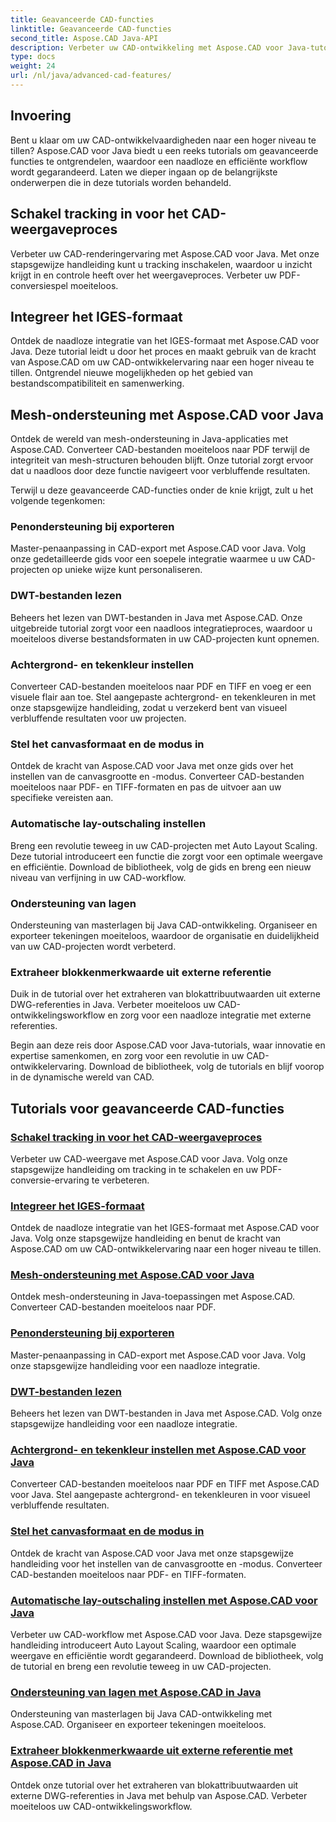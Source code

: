 ```yaml
---
title: Geavanceerde CAD-functies
linktitle: Geavanceerde CAD-functies
second_title: Aspose.CAD Java-API
description: Verbeter uw CAD-ontwikkeling met Aspose.CAD voor Java-tutorials. Leer hoe u tracking kunt inschakelen, het IGES-formaat kunt integreren, mesh-ondersteuning kunt beheersen, de penexport kunt aanpassen, DWT-bestanden kunt lezen en meer.
type: docs
weight: 24
url: /nl/java/advanced-cad-features/
---
```


## Invoering

Bent u klaar om uw CAD-ontwikkelvaardigheden naar een hoger niveau te tillen? Aspose.CAD voor Java biedt u een reeks tutorials om geavanceerde functies te ontgrendelen, waardoor een naadloze en efficiënte workflow wordt gegarandeerd. Laten we dieper ingaan op de belangrijkste onderwerpen die in deze tutorials worden behandeld.

## Schakel tracking in voor het CAD-weergaveproces
Verbeter uw CAD-renderingervaring met Aspose.CAD voor Java. Met onze stapsgewijze handleiding kunt u tracking inschakelen, waardoor u inzicht krijgt in en controle heeft over het weergaveproces. Verbeter uw PDF-conversiespel moeiteloos.

## Integreer het IGES-formaat
Ontdek de naadloze integratie van het IGES-formaat met Aspose.CAD voor Java. Deze tutorial leidt u door het proces en maakt gebruik van de kracht van Aspose.CAD om uw CAD-ontwikkelervaring naar een hoger niveau te tillen. Ontgrendel nieuwe mogelijkheden op het gebied van bestandscompatibiliteit en samenwerking.

## Mesh-ondersteuning met Aspose.CAD voor Java
Ontdek de wereld van mesh-ondersteuning in Java-applicaties met Aspose.CAD. Converteer CAD-bestanden moeiteloos naar PDF terwijl de integriteit van mesh-structuren behouden blijft. Onze tutorial zorgt ervoor dat u naadloos door deze functie navigeert voor verbluffende resultaten.

Terwijl u deze geavanceerde CAD-functies onder de knie krijgt, zult u het volgende tegenkomen:

### Penondersteuning bij exporteren
Master-penaanpassing in CAD-export met Aspose.CAD voor Java. Volg onze gedetailleerde gids voor een soepele integratie waarmee u uw CAD-projecten op unieke wijze kunt personaliseren.

### DWT-bestanden lezen
Beheers het lezen van DWT-bestanden in Java met Aspose.CAD. Onze uitgebreide tutorial zorgt voor een naadloos integratieproces, waardoor u moeiteloos diverse bestandsformaten in uw CAD-projecten kunt opnemen.

### Achtergrond- en tekenkleur instellen
Converteer CAD-bestanden moeiteloos naar PDF en TIFF en voeg er een visuele flair aan toe. Stel aangepaste achtergrond- en tekenkleuren in met onze stapsgewijze handleiding, zodat u verzekerd bent van visueel verbluffende resultaten voor uw projecten.

### Stel het canvasformaat en de modus in
Ontdek de kracht van Aspose.CAD voor Java met onze gids over het instellen van de canvasgrootte en -modus. Converteer CAD-bestanden moeiteloos naar PDF- en TIFF-formaten en pas de uitvoer aan uw specifieke vereisten aan.

### Automatische lay-outschaling instellen
Breng een revolutie teweeg in uw CAD-projecten met Auto Layout Scaling. Deze tutorial introduceert een functie die zorgt voor een optimale weergave en efficiëntie. Download de bibliotheek, volg de gids en breng een nieuw niveau van verfijning in uw CAD-workflow.

### Ondersteuning van lagen
Ondersteuning van masterlagen bij Java CAD-ontwikkeling. Organiseer en exporteer tekeningen moeiteloos, waardoor de organisatie en duidelijkheid van uw CAD-projecten wordt verbeterd.

### Extraheer blokkenmerkwaarde uit externe referentie
Duik in de tutorial over het extraheren van blokattribuutwaarden uit externe DWG-referenties in Java. Verbeter moeiteloos uw CAD-ontwikkelingsworkflow en zorg voor een naadloze integratie met externe referenties.

Begin aan deze reis door Aspose.CAD voor Java-tutorials, waar innovatie en expertise samenkomen, en zorg voor een revolutie in uw CAD-ontwikkelervaring. Download de bibliotheek, volg de tutorials en blijf voorop in de dynamische wereld van CAD.
## Tutorials voor geavanceerde CAD-functies
### [Schakel tracking in voor het CAD-weergaveproces](./enable-tracking-for-cad-rendering-process/)
Verbeter uw CAD-weergave met Aspose.CAD voor Java. Volg onze stapsgewijze handleiding om tracking in te schakelen en uw PDF-conversie-ervaring te verbeteren.
### [Integreer het IGES-formaat](./integrate-iges-format/)
Ontdek de naadloze integratie van het IGES-formaat met Aspose.CAD voor Java. Volg onze stapsgewijze handleiding en benut de kracht van Aspose.CAD om uw CAD-ontwikkelervaring naar een hoger niveau te tillen.
### [Mesh-ondersteuning met Aspose.CAD voor Java](./mesh-support-in-cad/)
Ontdek mesh-ondersteuning in Java-toepassingen met Aspose.CAD. Converteer CAD-bestanden moeiteloos naar PDF. 
### [Penondersteuning bij exporteren](./pen-support-in-export/)
Master-penaanpassing in CAD-export met Aspose.CAD voor Java. Volg onze stapsgewijze handleiding voor een naadloze integratie.
### [DWT-bestanden lezen](./reading-dwt-files/)
Beheers het lezen van DWT-bestanden in Java met Aspose.CAD. Volg onze stapsgewijze handleiding voor een naadloze integratie.
### [Achtergrond- en tekenkleur instellen met Aspose.CAD voor Java](./setting-background-and-drawing-color/)
Converteer CAD-bestanden moeiteloos naar PDF en TIFF met Aspose.CAD voor Java. Stel aangepaste achtergrond- en tekenkleuren in voor visueel verbluffende resultaten.
### [Stel het canvasformaat en de modus in](./set-canvas-size-and-mode/)
Ontdek de kracht van Aspose.CAD voor Java met onze stapsgewijze handleiding voor het instellen van de canvasgrootte en -modus. Converteer CAD-bestanden moeiteloos naar PDF- en TIFF-formaten.
### [Automatische lay-outschaling instellen met Aspose.CAD voor Java](./setting-auto-layout-scaling/)
Verbeter uw CAD-workflow met Aspose.CAD voor Java. Deze stapsgewijze handleiding introduceert Auto Layout Scaling, waardoor een optimale weergave en efficiëntie wordt gegarandeerd. Download de bibliotheek, volg de tutorial en breng een revolutie teweeg in uw CAD-projecten.
### [Ondersteuning van lagen met Aspose.CAD in Java](./support-of-layers-in-cad/)
Ondersteuning van masterlagen bij Java CAD-ontwikkeling met Aspose.CAD. Organiseer en exporteer tekeningen moeiteloos.
### [Extraheer blokkenmerkwaarde uit externe referentie met Aspose.CAD in Java](./extract-block-attribute-value/)
Ontdek onze tutorial over het extraheren van blokattribuutwaarden uit externe DWG-referenties in Java met behulp van Aspose.CAD. Verbeter moeiteloos uw CAD-ontwikkelingsworkflow.